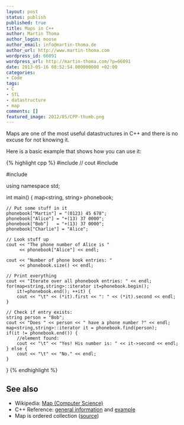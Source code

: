 ```yaml
---
layout: post
status: publish
published: true
title: Maps in C++
author: Martin Thoma
author_login: moose
author_email: info@martin-thoma.de
author_url: http://www.martin-thoma.com
wordpress_id: 66091
wordpress_url: http://martin-thoma.com/?p=66091
date: 2013-05-16 08:52:54.000000000 +02:00
categories:
- Code
tags:
- C
- STL
- datastructure
- map
comments: []
featured_image: 2012/05/CPP-thumb.png
---
```

Maps are one of the most useful datastructures in C++ and there is no excuse for not knowing it.

Here is a basic example that shows how you can use it:

{% highlight cpp %}
#include <iostream> // cout
#include <string>

#include <map>

using namespace std;

int main() {
    map<string, string> phonebook;

    // Put some stuff in it
    phonebook["Martin"] = "(0123) 45 678";
    phonebook["Alice"] = "+(13) 37 0000";
    phonebook["Bob"]   = "+(13) 37 0000";
    phonebook["Charlie"] = "Alice";

    // Look stuff up
    cout << "The phone number of Alice is " 
         << phonebook["Alice"] << endl;

    cout << "Number of phone book entries: "
         << phonebook.size() << endl;

    // Print everything
    cout << "Iterate over all phonebook entries: " << endl;
    for(map<string,string>::iterator it=phonebook.begin(); 
        it!=phonebook.end(); ++it) {
        cout << "\t" << (*it).first << ": " << (*it).second << endl;
    }

    // Check if entry exists:
    string person = "Bob";
    cout << "Does " << person << " have a phone number ?" << endl;
    map<string,string>::iterator it = phonebook.find(person);
    if(it != phonebook.end()) {
        //element found:
        cout << "\t" << "Yes! His number is: " << it->second << endl;
    } else {
        cout << "\t" << "No." << endl;
    }
}
{% endhighlight %}

<h2>See also</h2>
<ul>
  <li>Wikipedia: <a href="http://en.wikipedia.org/wiki/Map_(computer_science)">Map (Computer Science)</a></li>
  <li>C++ Reference: <a href="http://www.cplusplus.com/reference/map/map/">general information</a> and <a href="http://www.cplusplus.com/reference/map/map/map/">example</a></li>
  <li>Map is ordered collection (<a href="http://stackoverflow.com/a/4562771/562769">source</a>)</li>
</ul>
